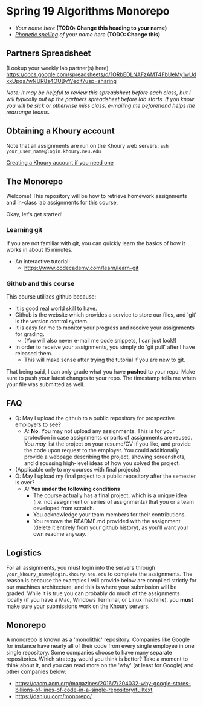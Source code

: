 # Spring 19 Algorithms Monorepo

* *Your name here* **(TODO: Change this heading to your name)**
* *[Phonetic spelling](https://tophonetics.com/) of your name here* **(TODO: Change this)**

## Partners Spreadsheet
(Lookup your weekly lab partner(s) here) 
https://docs.google.com/spreadsheets/d/1ORbEDLNAFzAMT4FbUeMy1wUdxxUpqs7wNUR8s4OUByY/edit?usp=sharing

*Note: It may be helpful to review this spreadsheet before each class, but I will typically put up the partners spreadsheet before lab starts. If you know you will be sick or otherwise miss class, e-mailing me beforehand helps me rearrange teams.*

## Obtaining a Khoury account

Note that all assignments are run on the Khoury web servers: `ssh your_user_name@login.khoury.neu.edu`

[Creating a Khoury account if you need one](https://www.khoury.northeastern.edu/systems/getting-started/) 

## The Monorepo

Welcome! This repository will be how to retrieve homework assignments and in-class lab assignments for this course,

Okay, let's get started!

### Learning git
If you are not familiar with git, you can quickly learn the basics of how it works in about 15 minutes.

* An interactive tutorial: 
  * https://www.codecademy.com/learn/learn-git

### Github and this course

This course utilizes github because:

- It is good real world skill to have.
- Github is the website which provides a service to store our files, and 'git' is the version control system.
- It is easy for me to monitor your progress and receive your assignments for grading.
  - (You will also never e-mail me code snippets, I can just look!)
- In order to receive your assignments, you simply do 'git pull' after I have released them.
  - This will make sense after trying the tutorial if you are new to git.

That being said, I can only grade what you have **pushed** to your repo. Make sure to push your latest changes to your repo. The timestamp tells me when your file was submitted as well.

## FAQ

- Q: May I upload the github to a public repository for prospective employers to see?
  - A: **No**. You may not upload any assignments. This is for your protection in case assignments or parts of assignments are reused. You *may* list the project on your resume/CV if you like, and provide the code upon request to the employer. You could additionally provide a webpage describing the project, showing screenshots, and discussing high-level ideas of how you solved the project.
- (Applicable only to my courses with final projects)
- Q: May I upload my final project to a public repository after the semester is over?
  - A: **Yes under the following conditions**
    - The course actually has a final project, which is a unique idea (i.e. not assignment or series of assignments) that you or a team developed from scratch.
    - You acknowledge your team members for their contributions.
    - You remove the README.md provided with the assignment (delete it entirely from your github history), as you'll want your own readme anyway.

## Logistics
For all assignments, you must login into the servers through `your_khoury_name@login.khoury.neu.edu` to complete the assignments. The reason is because the examples I will provide below are compiled strictly for our machines architecture, and this is where your submission will be graded. While it is true you can probably do much of the assignments locally (if you have a Mac, Windows Terminal, or Linux machine), you **must** make sure your submissions work on the Khoury servers.

## Monorepo

A monorepo is known as a 'monolithic' repository. Companies like Google for instance have nearly all of their code from every single employee in one single repository. Some companies choose to have many separate repositories. Which strategy would you think is better? Take a moment to think about it, and you can read more on the 'why' (at least for Google) and other companies below: 

* https://cacm.acm.org/magazines/2016/7/204032-why-google-stores-billions-of-lines-of-code-in-a-single-repository/fulltext
* https://danluu.com/monorepo/
